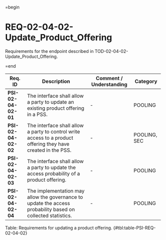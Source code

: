 =begin

# REQ-02-04-02-Update_Product_Offering

Requirements for the endpoint described in TOD-02-04-02-Update_Product_Offering.

=end

| Req. ID | Description | Comment / Understanding | Category |
| ------- | ----------- | ----------------------- | -------- |
| __PSI-02-04-02-01__ | The interface shall allow a party to update an existing product offering in a PSS. | - | POOLING |
| __PSI-02-04-02-02__ | The interface shall allow a party to control write access to a product offering they have created in the PSS. | - | POOLING, SEC |
| __PSI-02-04-02-03__ | The interface shall allow a party to update the access probability of a product offering. | - | POOLING |
| __PSI-02-04-02-04__ | The implementation may allow the governance to update the access probability based on collected statistics. | - | POOLING |

Table: Requirements for updating a product offering. {#tbl:table-PSI-REQ-02-04-02}
